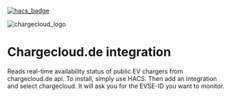 [![hacs_badge](https://img.shields.io/badge/HACS-Custom-41BDF5.svg?style=for-the-badge)](https://github.com/hacs/integration)

![chargecloud_logo](https://brands.home-assistant.io/_/[domain]/logo@2x.png)

Chargecloud.de integration
==========================

Reads real-time availability status of public EV chargers from chargecloud.de api.
To install, simply use HACS. Then add an integration and select chargecloud. It will ask you for the EVSE-ID you want to monitor.
